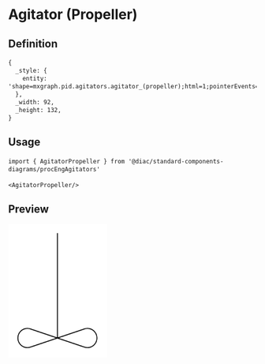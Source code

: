 # Agitator (Propeller)

## Definition

```
{
  _style: { 
    entity: 'shape=mxgraph.pid.agitators.agitator_(propeller);html=1;pointerEvents=1;align=center;verticalLabelPosition=bottom;verticalAlign=top;dashed=0;',
  },
  _width: 92,
  _height: 132,
}
```

## Usage

```
import { AgitatorPropeller } from '@diac/standard-components-diagrams/procEngAgitators'

<AgitatorPropeller/>
```

## Preview

<img src="./agitator-propeller.png" width="200"/>
